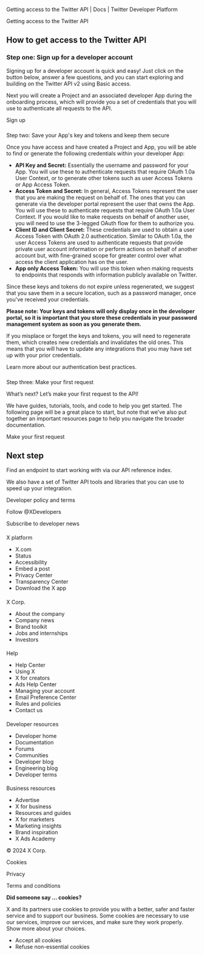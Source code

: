 
Getting access to the Twitter API | Docs | Twitter Developer Platform 

Getting access to the Twitter API

How to get access to the Twitter API
------------------------------------

### Step one: Sign up for a developer account

Signing up for a developer account is quick and easy! Just click on the button below, answer a few questions, and you can start exploring and building on the Twitter API v2 using Basic access.

Next you will create a Project and an associated developer App during the onboarding process, which will provide you a set of credentials that you will use to authenticate all requests to the API. 

Sign up

### 
Step two: Save your App's key and tokens and keep them secure

Once you have access and have created a Project and App, you will be able to find or generate the following credentials within your developer App:

* **API Key and Secret:** Essentially the username and password for your App. You will use these to authenticate requests that require OAuth 1.0a User Context, or to generate other tokens such as user Access Tokens or App Access Token.
* **Access Token and Secret:** In general, Access Tokens represent the user that you are making the request on behalf of. The ones that you can generate via the developer portal represent the user that owns the App. You will use these to authenticate requests that require OAuth 1.0a User Context. If you would like to make requests on behalf of another user, you will need to use the 3-legged OAuth flow for them to authorize you.
* **Client ID and Client Secret:** These credentials are used to obtain a user Access Token with OAuth 2.0 authentication. Similar to OAuth 1.0a, the user Access Tokens are used to authenticate requests that provide private user account information or perform actions on behalf of another account but, with fine-grained scope for greater control over what access the client application has on the user.
* **App only Access Token:** You will use this token when making requests to endpoints that responds with information publicly available on Twitter.

Since these keys and tokens do not expire unless regenerated, we suggest that you save them in a secure location, such as a password manager, once you've received your credentials.

**Please note: Your keys and tokens will only display once in the developer portal, so it is important that you store these credentials in your password management system as soon as you generate them.**

If you misplace or forget the keys and tokens, you will need to regenerate them, which creates new credentials and invalidates the old ones. This means that you will have to update any integrations that you may have set up with your prior credentials.

Learn more about our authentication best practices. 

### 
Step three: Make your first request

What’s next? Let’s make your first request to the API!

We have guides, tutorials, tools, and code to help you get started. The following page will be a great place to start, but note that we’ve also put together an important resources page to help you navigate the broader documentation.

Make your first request

Next step
---------

Find an endpoint to start working with via our API reference index. 

We also have a set of Twitter API tools and libraries that you can use to speed up your integration.

Developer policy and terms

Follow @XDevelopers

Subscribe to developer news

#### 
 X platform

* X.com
* Status
* Accessibility
* Embed a post
* Privacy Center
* Transparency Center
* Download the X app

#### 
 X Corp.

* About the company
* Company news
* Brand toolkit
* Jobs and internships
* Investors

#### 
 Help

* Help Center
* Using X
* X for creators
* Ads Help Center
* Managing your account
* Email Preference Center
* Rules and policies
* Contact us

#### 
 Developer resources

* Developer home
* Documentation
* Forums
* Communities
* Developer blog
* Engineering blog
* Developer terms

#### 
 Business resources

* Advertise
* X for business
* Resources and guides
* X for marketers
* Marketing insights
* Brand inspiration
* X Ads Academy

 © 2024 X Corp.

Cookies

Privacy

Terms and conditions

**Did someone say … cookies?**  

 X and its partners use cookies to provide you with a better, safer and
 faster service and to support our business. Some cookies are necessary to use
 our services, improve our services, and make sure they work properly.
 Show more about your choices.

* Accept all cookies
* Refuse non-essential cookies